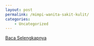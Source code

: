 ```yaml
---
layout: post
permalink: /mimpi-wanita-sakit-kulit/
categories:
    - Uncategorized
---
```


[Baca Selengkapnya](/04)